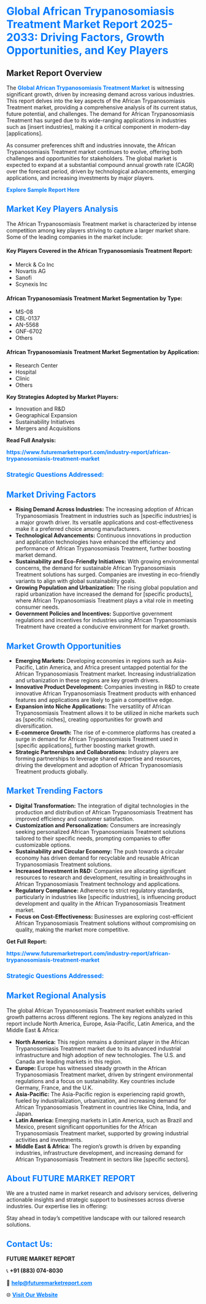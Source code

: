 <h1 style="color: #007BFF;">Global African Trypanosomiasis Treatment Market Report 2025-2033: Driving Factors, Growth Opportunities, and Key Players</h1>

<section id="overview">
<h2>Market Report Overview</h2>
<p>The <a href="https://www.futuremarketreport.com/industry-report/african-trypanosomiasis-treatment-market" style="color: #007BFF; text-decoration: none;"><strong>Global African Trypanosomiasis Treatment Market</strong></a> is witnessing significant growth, driven by increasing demand across various industries. This report delves into the key aspects of the African Trypanosomiasis Treatment market, providing a comprehensive analysis of its current status, future potential, and challenges. The demand for African Trypanosomiasis Treatment has surged due to its wide-ranging applications in industries such as [insert industries], making it a critical component in modern-day [applications].</p>
<p>As consumer preferences shift and industries innovate, the African Trypanosomiasis Treatment market continues to evolve, offering both challenges and opportunities for stakeholders. The global market is expected to expand at a substantial compound annual growth rate (CAGR) over the forecast period, driven by technological advancements, emerging applications, and increasing investments by major players.</p>
</section>

<section id="overview">
<p><a href="https://www.futuremarketreport.com/request-sample/reportId=86207" style="color: #007BFF; text-decoration: none;"><strong>Explore Sample Report Here</strong></a></p>
</section>

<section id="key-players">
<h2 style="color: #007BFF;">Market Key Players Analysis</h2>
<p>The African Trypanosomiasis Treatment market is characterized by intense competition among key players striving to capture a larger market share. Some of the leading companies in the market include:</p>
<h4>Key Players Covered in the African Trypanosomiasis Treatment Report:</h4>
<ul><li>Merck &amp; Co Inc</li><li>Novartis AG</li><li>Sanofi</li><li>Scynexis Inc</li></ul>
<h4>African Trypanosomiasis Treatment Market Segmentation by Type:</h4>
<ul><li>MS-08</li><li>CBL-0137</li><li>AN-5568</li><li>GNF-6702</li><li>Others</li></ul>

<h4>African Trypanosomiasis Treatment Market Segmentation by Application:</h4>
<ul><li>Research Center</li><li>Hospital</li><li>Clinic</li><li>Others</li></ul>
<p><strong>Key Strategies Adopted by Market Players:</strong></p>
<ul>
<li>Innovation and R&D</li>
<li>Geographical Expansion</li>
<li>Sustainability Initiatives</li>
<li>Mergers and Acquisitions</li>
</ul>
</section>

<section>
<p><strong>Read Full Analysis: </strong></p><a href="https://www.futuremarketreport.com/industry-report/african-trypanosomiasis-treatment-market" style="color: #007BFF; text-decoration: none;"><strong>https://www.futuremarketreport.com/industry-report/african-trypanosomiasis-treatment-market</strong></a>
<h3 style="color: #007BFF;">Strategic Questions Addressed:</h3>
</section>

<section id="driving-factors">
<h2 style="color: #007BFF;">Market Driving Factors</h2>
<ul>
<li><strong>Rising Demand Across Industries:</strong> The increasing adoption of African Trypanosomiasis Treatment in industries such as [specific industries] is a major growth driver. Its versatile applications and cost-effectiveness make it a preferred choice among manufacturers.</li>
<li><strong>Technological Advancements:</strong> Continuous innovations in production and application technologies have enhanced the efficiency and performance of African Trypanosomiasis Treatment, further boosting market demand.</li>
<li><strong>Sustainability and Eco-Friendly Initiatives:</strong> With growing environmental concerns, the demand for sustainable African Trypanosomiasis Treatment solutions has surged. Companies are investing in eco-friendly variants to align with global sustainability goals.</li>
<li><strong>Growing Population and Urbanization:</strong> The rising global population and rapid urbanization have increased the demand for [specific products], where African Trypanosomiasis Treatment plays a vital role in meeting consumer needs.</li>
<li><strong>Government Policies and Incentives:</strong> Supportive government regulations and incentives for industries using African Trypanosomiasis Treatment have created a conducive environment for market growth.</li>
</ul>
</section>

<section id="growth-opportunities">
<h2 style="color: #007BFF;">Market Growth Opportunities</h2>
<ul>
<li><strong>Emerging Markets:</strong> Developing economies in regions such as Asia-Pacific, Latin America, and Africa present untapped potential for the African Trypanosomiasis Treatment market. Increasing industrialization and urbanization in these regions are key growth drivers.</li>
<li><strong>Innovative Product Development:</strong> Companies investing in R&D to create innovative African Trypanosomiasis Treatment products with enhanced features and applications are likely to gain a competitive edge.</li>
<li><strong>Expansion into Niche Applications:</strong> The versatility of African Trypanosomiasis Treatment allows it to be utilized in niche markets such as [specific niches], creating opportunities for growth and diversification.</li>
<li><strong>E-commerce Growth:</strong> The rise of e-commerce platforms has created a surge in demand for African Trypanosomiasis Treatment used in [specific applications], further boosting market growth.</li>
<li><strong>Strategic Partnerships and Collaborations:</strong> Industry players are forming partnerships to leverage shared expertise and resources, driving the development and adoption of African Trypanosomiasis Treatment products globally.</li>
</ul>
</section>

<section id="trending-factors">
<h2 style="color: #007BFF;">Market Trending Factors</h2>
<ul>
<li><strong>Digital Transformation:</strong> The integration of digital technologies in the production and distribution of African Trypanosomiasis Treatment has improved efficiency and customer satisfaction.</li>
<li><strong>Customization and Personalization:</strong> Consumers are increasingly seeking personalized African Trypanosomiasis Treatment solutions tailored to their specific needs, prompting companies to offer customizable options.</li>
<li><strong>Sustainability and Circular Economy:</strong> The push towards a circular economy has driven demand for recyclable and reusable African Trypanosomiasis Treatment solutions.</li>
<li><strong>Increased Investment in R&D:</strong> Companies are allocating significant resources to research and development, resulting in breakthroughs in African Trypanosomiasis Treatment technology and applications.</li>
<li><strong>Regulatory Compliance:</strong> Adherence to strict regulatory standards, particularly in industries like [specific industries], is influencing product development and quality in the African Trypanosomiasis Treatment market.</li>
<li><strong>Focus on Cost-Effectiveness:</strong> Businesses are exploring cost-efficient African Trypanosomiasis Treatment solutions without compromising on quality, making the market more competitive.</li>
</ul>
</section>

<section>
<p><strong>Get Full Report: </strong></p><a href="https://www.futuremarketreport.com/industry-report/african-trypanosomiasis-treatment-market" style="color: #007BFF; text-decoration: none;"><strong>https://www.futuremarketreport.com/industry-report/african-trypanosomiasis-treatment-market</strong></a>
<h3 style="color: #007BFF;">Strategic Questions Addressed:</h3>
</section>


<section id="regional-analysis">
<h2 style="color: #007BFF;">Market Regional Analysis</h2>
<p>The global African Trypanosomiasis Treatment market exhibits varied growth patterns across different regions. The key regions analyzed in this report include North America, Europe, Asia-Pacific, Latin America, and the Middle East & Africa:</p>
<ul>
<li><strong>North America:</strong> This region remains a dominant player in the African Trypanosomiasis Treatment market due to its advanced industrial infrastructure and high adoption of new technologies. The U.S. and Canada are leading markets in this region.</li>
<li><strong>Europe:</strong> Europe has witnessed steady growth in the African Trypanosomiasis Treatment market, driven by stringent environmental regulations and a focus on sustainability. Key countries include Germany, France, and the U.K.</li>
<li><strong>Asia-Pacific:</strong> The Asia-Pacific region is experiencing rapid growth, fueled by industrialization, urbanization, and increasing demand for African Trypanosomiasis Treatment in countries like China, India, and Japan.</li>
<li><strong>Latin America:</strong> Emerging markets in Latin America, such as Brazil and Mexico, present significant opportunities for the African Trypanosomiasis Treatment market, supported by growing industrial activities and investments.</li>
<li><strong>Middle East & Africa:</strong> The region’s growth is driven by expanding industries, infrastructure development, and increasing demand for African Trypanosomiasis Treatment in sectors like [specific sectors].</li>
</ul>
</section>

<footer>
<h2 style="color: #007BFF;">About FUTURE MARKET REPORT</h2>
<p>We are a trusted name in market research and advisory services, delivering actionable insights and strategic support to businesses across diverse industries. Our expertise lies in offering:</p>

<p>Stay ahead in today’s competitive landscape with our tailored research solutions.</p>

<h2 style="color: #007BFF;">Contact Us:</h2>
<p><strong>FUTURE MARKET REPORT</strong></p>
<p>📞 <strong>+91 (883) 074-8030</strong></p>
<p>📧 <strong><a href="mailto:help@futuremarketreport.com" style="color: #007BFF;">help@futuremarketreport.com</a></strong></p>
<p>🌐 <strong><a href="https://www.futuremarketreport.com/" style="color: #007BFF;">Visit Our Website</a></strong></p>
</footer>